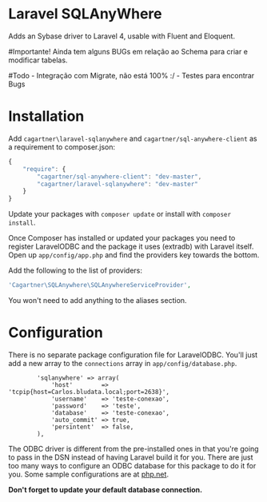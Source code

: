 Laravel SQLAnyWhere============Adds an Sybase driver to Laravel 4, usable with Fluent and Eloquent.#Importante!Ainda tem alguns BUGs em relação ao Schema para criar e modificar tabelas.#Todo    - Integração com Migrate, não está 100% :/    - Testes para encontrar BugsInstallation============Add `cagartner\laravel-sqlanywhere` and `cagartner/sql-anywhere-client` as a requirement to composer.json:```javascript{    "require": {        "cagartner/sql-anywhere-client": "dev-master",        "cagartner/laravel-sqlanywhere": "dev-master"    }}```Update your packages with `composer update` or install with `composer install`.Once Composer has installed or updated your packages you need to register LaravelODBC and the package it uses (extradb) with Laravel itself. Open up `app/config/app.php` and find the providers key towards the bottom. Add the following to the list of providers:```php'Cagartner\SQLAnywhere\SQLAnywhereServiceProvider',```You won't need to add anything to the aliases section.Configuration=============There is no separate package configuration file for LaravelODBC.  You'll just add a new array to the `connections` array in `app/config/database.php`.```		'sqlanywhere' => array(            'host'        => 'tcpip{host=Carlos.bludata.local;port=2638}',            'username'    => 'teste-conexao',            'password'    => 'teste',            'database'    => 'teste-conexao',            'auto_commit' => true,            'persintent'  => false,        ),```The ODBC driver is different from the pre-installed ones in that you're going to pass in the DSN instead of having Laravel build it for you.  There are just too many ways to configure an ODBC database for this package to do it for you.Some sample configurations are at [php.net](http://php.net/manual/en/ref.pdo-odbc.connection.php).**Don't forget to update your default database connection.**